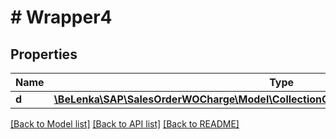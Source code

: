 # # Wrapper4

## Properties

Name | Type | Description | Notes
------------ | ------------- | ------------- | -------------
**d** | [**\BeLenka\SAP\SalesOrderWOCharge\Model\CollectionOfASlsOrdWthoutChrgItmPartnerType**](CollectionOfASlsOrdWthoutChrgItmPartnerType.md) |  | [optional]

[[Back to Model list]](../../README.md#models) [[Back to API list]](../../README.md#endpoints) [[Back to README]](../../README.md)
